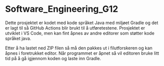 # Software_Engineering_G12
Dette prosjektet er kodet med kode språket Java med miljøet Gradle og det er lagt til så GitHub Actions blir brukt til å utføretestene.
Prosjektet er utviklet i VS Code, men kan fint åpnes av andre editorer som støtter kode språket java. 

Etter å ha lastet ned ZIP filen så må den pakkes ut i filutforskeren og kan åpnes i foretrukket editor.
Når programmet er åpnet så vil editoren bruke litt tid på å gå igjennom koden og laste inn Gradle.
